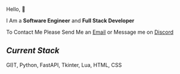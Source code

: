Hello, 👋

I Am a **Software Engineer** and **Full Stack Developer**

To Contact Me Please Send Me an [Email](luadeer@gmail.com) or Message me on [Discord](https://discord.com/users/459798466269282305)

<h2 align="left"><i>Current Stack</i></h2>

GI)T,
Python,
FastAPI,
Tkinter,
Lua,
HTML,
CSS
